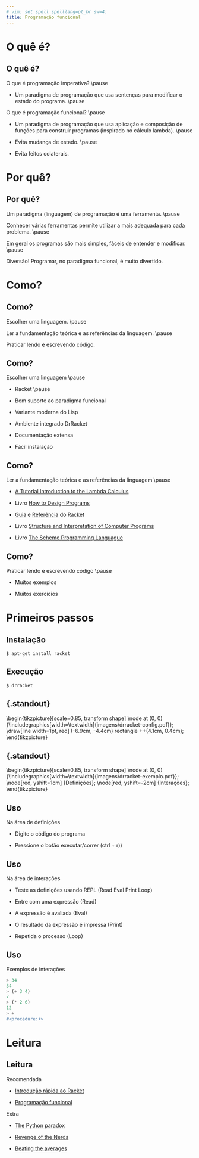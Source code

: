 ```yaml
---
# vim: set spell spelllang=pt_br sw=4:
title: Programação funcional
---
```


O quê é?
========

## O quê é?

O que é programação imperativa? \pause

- Um paradigma de programação que usa sentenças para modificar o estado do programa. \pause

O que é programação funcional? \pause

- Um paradigma de programação que usa aplicação e composição de funções para construir programas (inspirado no cálculo lambda). \pause

- Evita mudança de estado. \pause

- Evita feitos colaterais.



Por quê?
========

## Por quê?

Um paradigma (linguagem) de programação é uma ferramenta. \pause

Conhecer várias ferramentas permite utilizar a mais adequada para cada problema. \pause

Em geral os programas são mais simples, fáceis de entender e modificar. \pause

Diversão! Programar, no paradigma funcional, é muito divertido.



Como?
=====

## Como?

Escolher uma linguagem. \pause

Ler a fundamentação teórica e as referências da linguagem. \pause

Praticar lendo e escrevendo código.


## Como?

Escolher uma linguagem \pause

- Racket \pause

- Bom suporte ao paradigma funcional

- Variante moderna do Lisp

- Ambiente integrado DrRacket

- Documentação extensa

- Fácil instalação


## Como?

Ler a fundamentação teórica e as referências da linguagem \pause

- [A Tutorial Introduction to the Lambda Calculus](http://www.inf.fu-berlin.de/lehre/WS03/alpi/lambda.pdf)

- Livro [How to Design Programs](http://htdp.org/)

- [Guia](http://docs.racket-lang.org/guide/index.html)
  e [Referência](http://docs.racket-lang.org/reference/) do Racket

- Livro [Structure and Interpretation of Computer Programs](https://mitpress.mit.edu/sicp/)

- Livro [The Scheme Programming Languague](http://www.scheme.com/tspl4/ )


## Como?

Praticar lendo e escrevendo código \pause

- Muitos exemplos

- Muitos exercícios



Primeiros passos
================

## Instalação

```console
$ apt-get install racket
```


## Execução

```console
$ drracket
```


## {.standout}

\begin{tikzpicture}[scale=0.85, transform shape]
    \node at (0, 0) {\includegraphics[width=\textwidth]{imagens/drracket-config.pdf}};
    \draw[line width=1pt, red] (-6.9cm, -4.4cm) rectangle ++(4.1cm, 0.4cm);
\end{tikzpicture}


## {.standout}

\begin{tikzpicture}[scale=0.85, transform shape]
    \node at (0, 0) {\includegraphics[width=\textwidth]{imagens/drracket-exemplo.pdf}};
    \node[red, yshift=1cm] {Definições};
    \node[red, yshift=-2cm] {Interações};
\end{tikzpicture}


## Uso

Na área de definições

- Digite o código do programa

- Pressione o botão executar/correr (ctrl + r))


## Uso

Na área de interações

- Teste as definições usando REPL (Read Eval Print Loop)

- Entre com uma expressão (Read)

- A expressão é avaliada (Eval)

- O resultado da expressão é impressa (Print)

- Repetida o processo (Loop)


## Uso

Exemplos de interações

```scheme
> 34
34
> (+ 3 4)
7
> (* 2 6)
12
> +
#<procedure:+>
```



Leitura
=======

## Leitura

Recomendada

- [Introdução rápida ao Racket](http://docs.racket-lang.org/quick/)

- [Programação funcional](https://en.wikipedia.org/wiki/Functional_programming)


Extra

- [The Python paradox](http://www.paulgraham.com/pypar.html)

- [Revenge of the Nerds](http://www.paulgraham.com/icad.html)

- [Beating the averages](http://www.paulgraham.com/avg.html)
